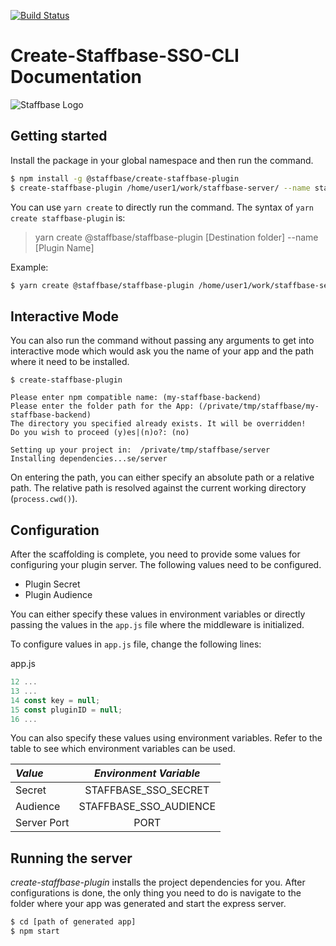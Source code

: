 [![Build Status](https://travis-ci.org/Staffbase/create-staffbase-plugin-nodejs.svg?branch=master)](https://travis-ci.org/Staffbase/create-staffbase-plugin-nodejs)

# Create-Staffbase-SSO-CLI Documentation
![Staffbase Logo](https://staffbase.com/wp-content/themes/staffbase-theme/img/logo-blau.svg)
## Getting started
Install the package in your global namespace and then run the command.

```bash
$ npm install -g @staffbase/create-staffbase-plugin
$ create-staffbase-plugin /home/user1/work/staffbase-server/ --name staffbase-sso-server
```

You can use `yarn create` to directly run the command. The syntax of `yarn create staffbase-plugin` is:
> yarn create @staffbase/staffbase-plugin [Destination folder] --name [Plugin Name]

Example:
```bash
$ yarn create @staffbase/staffbase-plugin /home/user1/work/staffbase-server/ --name staffbase-sso-server
```
## Interactive Mode
You can also run the command without passing any arguments to get into interactive
mode which would ask you the name of your app and the path where it need to be installed.
```
$ create-staffbase-plugin

Please enter npm compatible name: (my-staffbase-backend)
Please enter the folder path for the App: (/private/tmp/staffbase/my-staffbase-backend)
The directory you specified already exists. It will be overridden!
Do you wish to proceed (y)es|(n)o?: (no)

Setting up your project in:  /private/tmp/staffbase/server
Installing dependencies...se/server
```

On entering the path, you can either specify an absolute path or a relative path. The relative path is resolved against the current working directory (`process.cwd()`).

## Configuration
After the scaffolding is complete, you need to provide some values for configuring your
plugin server. The following values need to be configured.

- Plugin Secret
- Plugin Audience

You can either specify these values in environment variables or directly passing
the values in the `app.js` file where the middleware is initialized.

To configure values in `app.js` file, change the following lines:

app.js
```javascript
12 ...
13 ...
14 const key = null;
15 const pluginID = null;
16 ...
```

You can also specify these values using environment variables.
Refer to the table to see which environment variables can be used.

|   *Value*   |   *Environment Variable*    |
|:------------|:--------------------------: |
|Secret       |STAFFBASE_SSO_SECRET         |
|Audience     |STAFFBASE_SSO_AUDIENCE       |
|Server Port  |PORT                         |

## Running the server
_create-staffbase-plugin_ installs the project dependencies for you.
After configurations is done, the only thing you need to do is navigate to the
folder where your app was generated and start the express server.
```bash
$ cd [path of generated app]
$ npm start
```
